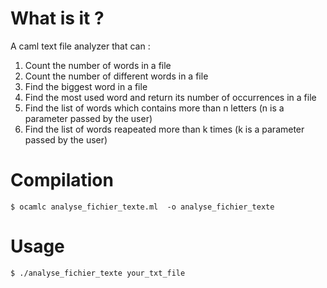 # What is it ? 

A caml text file analyzer that can :
 1. Count the number of words in a file  
 1.  Count the number of different words in a file  
 1. Find the biggest word in a file  
 1. Find the most used word and return its number of occurrences in a file  
 1. Find the list of words which contains more than n letters (n is a parameter passed by the user)  
 1. Find the list of words reapeated more than k times (k is a parameter passed by the user)  
 
# Compilation

`$ ocamlc analyse_fichier_texte.ml  -o analyse_fichier_texte`

# Usage

 `$ ./analyse_fichier_texte your_txt_file`
